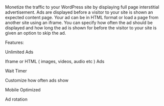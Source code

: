 Monetize the traffic to your WordPress site by displaying full page interstitial advertisement. Ads are displayed before a visitor to your site is shown an expected content page. Your ad can be in HTML format or load a page from another site using an iframe. You can specify how often the ad should be displayed and how long the ad is shown for before the visitor to your site is given an option to skip the ad.

Features:

Unlimited Ads

Iframe or HTML ( images, videos, audio etc ) Ads

Wait Timer

Customize how often ads show

Mobile Optimized

Ad rotation
